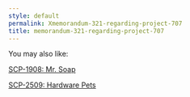 ```yaml
---
style: default
permalink: Xmemorandum-321-regarding-project-707
title: memorandum-321-regarding-project-707
---
```

You may also like:

[SCP-1908: Mr. Soap](http://scp-wiki.net/scp-1908)

[SCP-2509: Hardware Pets](http://scp-wiki.net/scp-2509)
